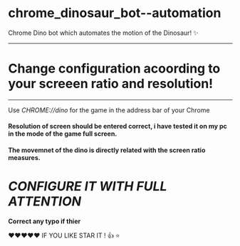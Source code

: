 # chrome_dinosaur_bot--automation 
Chrome Dino bot which automates the motion of the Dinosaur! :sparkles:
________________________________________________________________________________________________
# Change configuration acoording to your screeen ratio and resolution!
________________________________________________________________________________________________
Use _CHROME://dino_ for the game in the address bar of your Chrome 

#### Resolution of screen should be entered correct, i have tested it on my pc in the mode of the game full screen.
#### The movemnet of the dino is directly related with the screen ratio measures.
# _CONFIGURE IT WITH FULL ATTENTION_
**Correct any typo if thier**

:hearts::hearts::hearts::hearts::hearts:
IF YOU LIKE STAR IT ! :+1: :star:
